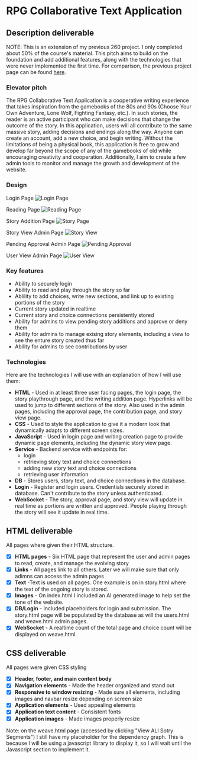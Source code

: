 # RPG Collaborative Text Application

## Description deliverable

NOTE: This is an extension of my previous 260 project. I only completed about 50% of the course's material. This pitch aims to build on the foundation and add additional features, along with the technologies that were never implemented the first time. For comparison, the previous project page can be found [here]( https://github.com/tss67/StartUpProject).

### Elevator pitch

The RPG Collaborative Text Application is a cooperative writing experience that takes inspiration from the gamebooks of the 80s and 90s (Choose Your Own Adventure, Lone Wolf, Fighting Fantasy, etc.). In such stories, the reader is an active participant who can make decisions that change the outcome of the story. In this application, users will all contribute to the same massive story, adding decisions and endings along the way. Anyone can create an account, add a new choice, and begin writing. Without the limitations of being a physical book, this application is free to grow and develop far beyond the scope of any of the gamebooks of old while encouraging creativity and cooperation. Additionally, I aim to create a few admin tools to monitor and manage the growth and development of the website.

### Design

Login Page
![Login Page](/Page%20Mock-Ups/LoginPage.PNG)

Reading Page
![Reading Page](/Page%20Mock-Ups/ReadingPage.PNG)

Story Addition Page
![Story Page](/Page%20Mock-Ups/StoryAdditionPage.PNG)

Story View Admin Page
![Story View](/Page%20Mock-Ups/StoryView.PNG)

Pending Approval Admin Page
![Pending Approval](/Page%20Mock-Ups/PendingApproval.PNG)

User View Admin Page
![User View](/Page%20Mock-Ups/UserView.PNG)

### Key features

- Ability to securely login
- Ability to read and play through the story so far
- Ablility to add choices, write new sections, and link up to existing portions of the story 
- Current story updated in realtime
- Current story and choice connections persistently stored
- Ability for admins to view pending story additions and approve or deny them
- Ability for admins to manage exising story elements, including a view to see the enture story created thus far
- Ability for admins to see contributions by user

### Technologies

Here are the technologies I will use with an explanation of how I will use them:

- **HTML** - Used in at least three user facing pages, the login page, the story playthrough page, and the writing addition page. Hyperlinks will be used to jump to different sections of the story. Also used in the admin pages, including the approval page, the contribution page, and story view page.
- **CSS** - Used to style the application to give it a modern look that dynamically adapts to different screen sizes.
- **JavaScript** - Used in login page and writing creation page to provide dynamic page elements, including the dynamic story view page.
- **Service** - Backend service with endpoints for:
  - login
  - retrieving story text and choice connections
  - adding new story text and choice connections
  - retrieving user information
- **DB** - Stores users, story text, and choice connections in the database.
- **Login** - Register and login users. Credentials securely stored in database. Can't contribute to the story unless authenticated.
- **WebSocket** - The story, approval page, and story view will update in real time as portions are written and approved. People playing through the story will see it update in real time.

## HTML deliverable

All pages where given their HTML structure.

- [x] **HTML pages** - Six HTML page that represent the user and admin pages to read, create, and manage the evolving story
- [x] **Links** - All pages link to all others. Later we will make sure that only adimns can access the admin pages
- [x] **Text** -Text is used on all pages. One example is on in story.html where the text of the ongoing story is stored.
- [x] **Images** - On index.html I included an AI generated image to help set the tone of the website.
- [x] **DB/Login** - Included placeholders for login and submission. The story.html page will be populated by the database as will the users.html and weave.html admin pages.
- [x] **WebSocket** -  A realtime count of the total page and choice count will be displayed on weave.html.

## CSS deliverable

All pages were given CSS styling

- [x] **Header, footer, and main content body**
- [x] **Navigation elements** - Made the header organized and stand out
- [x] **Responsive to window resizing** - Made sure all elements, including images and navbar resize depending on screen size
- [x] **Application elements** - Used appealing elements
- [x] **Application text content** - Consistent fonts
- [x] **Application images** - Made images properly resize

Note: on the weave.html page (accessed by clicking "View ALl Sotry Segments") I still have my placeholder for the dependency graph. This is because I will be using a javascript library to display it, so I will wait until the Javascript section to implement it.
